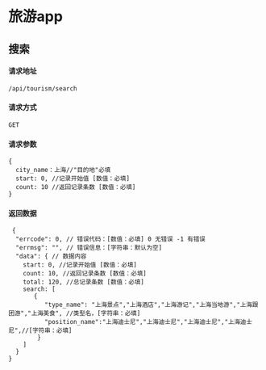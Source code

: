 # 旅游app
## 搜索
#### 请求地址
    /api/tourism/search 
#### 请求方式
    GET
#### 请求参数
    {
      city_name：上海//"目的地"必填
      start: 0, //记录开始值 [数值：必填]
      count: 10 //返回记录条数 [数值：必填]
    }
#### 返回数据
	 {
      "errcode": 0, // 错误代码：[数值：必填] 0 无错误 -1 有错误
      "errmsg": "", // 错误信息：[字符串：默认为空]
      "data": { // 数据内容
        start: 0, //记录开始值 [数值：必填]
        count: 10, //返回记录条数 [数值：必填]
        total: 120, //总记录条数 [数值：必填]
        search: [
           {
		      "type_name": "上海景点","上海酒店","上海游记","上海当地游","上海跟团游","上海美食", //类型名，[字符串：必填]
		      "position_name":"上海迪士尼","上海迪士尼","上海迪士尼","上海迪士尼",//[字符串：必填]
            }
        ]
      }
    }